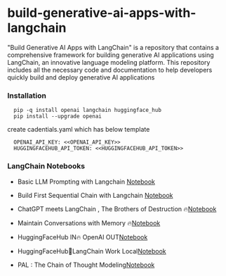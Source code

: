 # build-generative-ai-apps-with-langchain

"Build Generative AI Apps with LangChain" is a repository that contains a comprehensive framework for building generative AI applications using LangChain, an innovative language modeling platform. This repository includes all the necessary code and documentation to help developers quickly build and deploy generative AI applications

### Installation
      pip -q install openai langchain huggingface_hub
      pip install --upgrade openai 
      
  create cadentials.yaml which has below template
            
      OPENAI_API_KEY: <<OPENAI_API_KEY>>
      HUGGINGFACEHUB_API_TOKEN: <<HUGGINGFACEHUB_API_TOKEN>>

### LangChain Notebooks
- Basic LLM Prompting with Langchain [Notebook](https://github.com/1zuu/build-generative-ai-apps-with-langchain/blob/main/LLM-Prompting-Basics.ipynb)

- Build First Sequential Chain with Langchain [Notebook](https://github.com/1zuu/build-generative-ai-apps-with-langchain/blob/main/The-First-Sequential-Chain.ipynb)

- ChatGPT meets LangChain , The Brothers of Destruction 🔥[Notebook](https://github.com/1zuu/build-generative-ai-apps-with-langchain/blob/main/ChatGPT🤝LangChain🔥.ipynb)

- Maintain Conversations with Memory 🔥[Notebook](https://github.com/1zuu/build-generative-ai-apps-with-langchain/blob/main/Conversations-with-Memory.ipynb)

- HuggingFaceHub IN🔥 OpenAI OUT[Notebook](https://github.com/1zuu/build-generative-ai-apps-with-langchain/blob/main/Chat-with-Flang20B-LangChain-HuggingFace.ipynb)

- HuggingFaceHub🤝LangChain Work Local[Notebook](https://github.com/1zuu/build-generative-ai-apps-with-langchain/blob/main/HuggingFaceHub🤝LangChain-Work-Local.ipynb)

- PAL : The Chain of Thought Modeling[Notebook](https://github.com/1zuu/build-generative-ai-apps-with-langchain/blob/main/PAL-Chain-of-Thought-Modeling.ipynb)